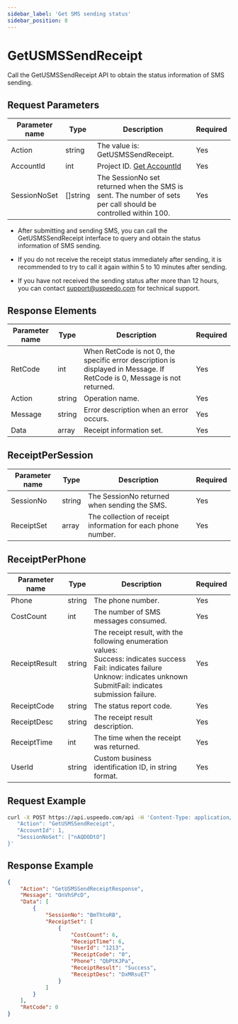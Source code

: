 ```yaml
---
sidebar_label: 'Get SMS sending status'
sidebar_position: 8
---
```

# GetUSMSSendReceipt

Call the GetUSMSSendReceipt API to obtain the status information of SMS sending.

## Request Parameters

|Parameter name| Type |Description|Required|
|---|---|---|---|
|Action| string | The value is: GetUSMSSendReceipt. |Yes|
|AccountId | int | Project ID. [Get AccountId](../index.md) | Yes |
|SessionNoSet| []string | The SessionNo set returned when the SMS is sent. The number of sets per call should be controlled within 100.|Yes|

- After submitting and sending SMS, you can call the GetUSMSSendReceipt interface to query and obtain the status information of SMS sending.

- If you do not receive the receipt status immediately after sending, it is recommended to try to call it again within 5 to 10 minutes after sending.

- If you have not received the sending status after more than 12 hours, you can contact support@uspeedo.com for technical support.

## Response Elements

|Parameter name|Type|Description|Required|
|---|---|---|---|
|RetCode|int|When RetCode is not 0, the specific error description is displayed in Message. If RetCode is 0, Message is not returned.|Yes|
|Action|string|Operation name.|Yes|
|Message|string|Error description when an error occurs.|Yes|
|Data|array|Receipt information set.|Yes|

## ReceiptPerSession

|Parameter name|Type|Description|Required|
|---|---|---|---|
|SessionNo|string|The SessionNo returned when sending the SMS.|Yes|
|ReceiptSet|array|The collection of receipt information for each phone number.|Yes|

## ReceiptPerPhone

|Parameter name|Type|Description|Required|
|---|---|---|---|
|Phone|string|The phone number.|Yes|
|CostCount|int|The number of SMS messages consumed.|Yes|
|ReceiptResult|string|The receipt result, with the following enumeration values:<br/>Success: indicates success<br/>Fail: indicates failure<br/>Unknow: indicates unknown<br/>SubmitFail: indicates submission failure.|Yes|
|ReceiptCode|string|The status report code.|Yes|
|ReceiptDesc|string|The receipt result description.|Yes|
|ReceiptTime|int|The time when the receipt was returned.|Yes|
|UserId|string|Custom business identification ID, in string format.|Yes|

## Request Example

```bash
curl -X POST https://api.uspeedo.com/api -H 'Content-Type: application/json' -d '{
   "Action": "GetUSMSSendReceipt",
   "AccountId": 1,
   "SessionNoSet": ["nAQDODtO"]
}'
```

## Response Example

```json
{
    "Action": "GetUSMSSendReceiptResponse", 
    "Message": "OnVhSPcD", 
    "Data": [
        {
            "SessionNo": "BmThtoRB", 
            "ReceiptSet": [
                {
                    "CostCount": 6, 
                    "ReceiptTime": 6, 
                    "UserId": "1213", 
                    "ReceiptCode": "0", 
                    "Phone": "QbPtKJPa", 
                    "ReceiptResult": "Success", 
                    "ReceiptDesc": "DxMRsuET"
                }
            ]
        }
    ], 
    "RetCode": 0
}
```